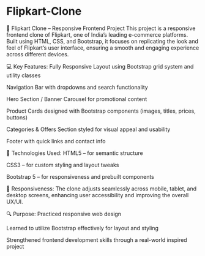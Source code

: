 # Flipkart-Clone
🔷 Flipkart Clone – Responsive Frontend Project
This project is a responsive frontend clone of Flipkart, one of India’s leading e-commerce platforms. Built using HTML, CSS, and Bootstrap, it focuses on replicating the look and feel of Flipkart’s user interface, ensuring a smooth and engaging experience across different devices.

💻 Key Features:
Fully Responsive Layout using Bootstrap grid system and utility classes

Navigation Bar with dropdowns and search functionality

Hero Section / Banner Carousel for promotional content

Product Cards designed with Bootstrap components (images, titles, prices, buttons)

Categories & Offers Section styled for visual appeal and usability

Footer with quick links and contact info

🎯 Technologies Used:
HTML5 – for semantic structure

CSS3 – for custom styling and layout tweaks

Bootstrap 5 – for responsiveness and prebuilt components

📱 Responsiveness:
The clone adjusts seamlessly across mobile, tablet, and desktop screens, enhancing user accessibility and improving the overall UX/UI.

🔍 Purpose:
Practiced responsive web design

Learned to utilize Bootstrap effectively for layout and styling

Strengthened frontend development skills through a real-world inspired project
